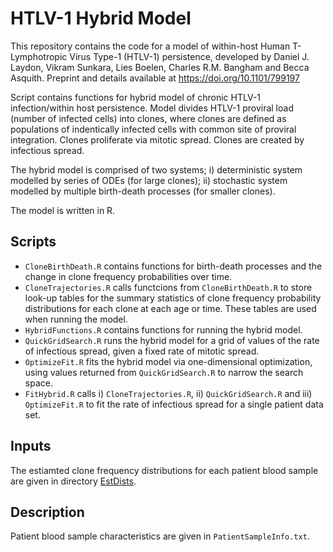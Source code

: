 # HTLV-1 Hybrid Model

This repository contains the code for a model of within-host Human T-Lymphotropic Virus Type-1 (HTLV-1) persistence, developed by Daniel J. Laydon, Vikram Sunkara, Lies Boelen, Charles R.M. Bangham and Becca Asquith. Preprint and details available at <https://doi.org/10.1101/799197>

Script contains functions for hybrid model of chronic HTLV-1 infection/within host persistence. Model divides HTLV-1 proviral load (number of infected cells) into clones, where clones are defined as populations of indentically infected cells with common site of proviral integration. Clones proliferate via mitotic spread. Clones are created by infectious spread.

The hybrid model is comprised of two systems; i) deterministic system modelled by series of ODEs (for large clones); ii) stochastic system modelled by multiple birth-death processes (for smaller clones).  

The model is written in R.

## Scripts
- `CloneBirthDeath.R` contains functions for birth-death processes and the change in clone frequency probabilities over time.
- `CloneTrajectories.R` calls functcions from `CloneBirthDeath.R` to store look-up tables for the summary statistics of clone frequency probability distributions for each clone at each age or time. These tables are used when running the model.
- `HybridFunctions.R` contains functions for running the hybrid model.
- `QuickGridSearch.R` runs the hybrid model for a grid of values of the rate of infectious spread, given a fixed rate of mitotic spread.
- `OptimizeFit.R` fits the hybrid model via one-dimensional optimization, using values returned from `QuickGridSearch.R` to narrow the search space.
- `FitHybrid.R` calls i) `CloneTrajectories.R`, ii) `QuickGridSearch.R` and iii) `OptimizeFit.R` to fit the rate of infectious spread for a single patient data set.

## Inputs
The estiamted clone frequency distributions for each patient blood sample are given in directory [EstDists](./Inputs/EstDists). 

## Description
Patient blood sample characteristics are given in `PatientSampleInfo.txt`.